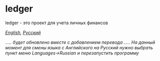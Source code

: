 # ledger
ledger - это проект для учета личных финансов

*[English](README.md), [Русский](README.ru.md)*

*..... будет обновлено вместе с добавлением перевода  .....*
*На данный момент для смены языка с Английского на Русский нужно выбрать пункт меню Languages->Russian и перезапустить программу*
